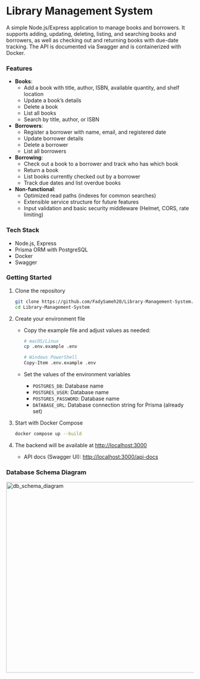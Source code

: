 # Library Management System

A simple Node.js/Express application to manage books and borrowers. It supports adding, updating, deleting, listing, and searching books and borrowers, as well as checking out and returning books with due-date tracking. The API is documented via Swagger and is containerized with Docker.

### Features
- **Books**:
  - Add a book with title, author, ISBN, available quantity, and shelf location
  - Update a book’s details
  - Delete a book
  - List all books
  - Search by title, author, or ISBN
- **Borrowers**:
  - Register a borrower with name, email, and registered date
  - Update borrower details
  - Delete a borrower
  - List all borrowers
- **Borrowing**:
  - Check out a book to a borrower and track who has which book
  - Return a book
  - List books currently checked out by a borrower
  - Track due dates and list overdue books
- **Non-functional**:
  - Optimized read paths (indexes for common searches)
  - Extensible service structure for future features
  - Input validation and basic security middleware (Helmet, CORS, rate limiting)

### Tech Stack
- Node.js, Express
- Prisma ORM with PostgreSQL
- Docker
- Swagger

### Getting Started

1) Clone the repository
    ```bash
    git clone https://github.com/FadySameh20/Library-Management-System.git
    cd Library-Management-System
    ```

2) Create your environment file
    - Copy the example file and adjust values as needed:
        ```bash
        # macOS/Linux
        cp .env.example .env

        # Windows PowerShell
        Copy-Item .env.example .env
        ```

    - Set the values of the environment variables
        - `POSTGRES_DB`: Database name
        - `POSTGRES_USER`: Database name
        - `POSTGRES_PASSWORD`: Database name
        - `DATABASE_URL`: Database connection string for Prisma (already set)

3) Start with Docker Compose
    ```bash
    docker compose up --build
    ```

4) The backend will be available at [http://localhost:3000](http://localhost:3000)
    - API docs (Swagger UI): [http://localhost:3000/api-docs](http://localhost:3000/api-docs)
  
### Database Schema Diagram
  <img width="536" height="511" alt="db_schema_diagram" src="https://github.com/user-attachments/assets/3db8f612-fd00-412b-a230-3474843532ce" />
